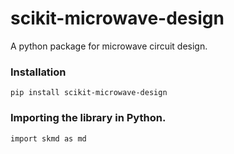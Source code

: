 # scikit-microwave-design
A python package for microwave circuit design.

### Installation
`pip install scikit-microwave-design`

### Importing the library in Python. 
`import skmd as md`
